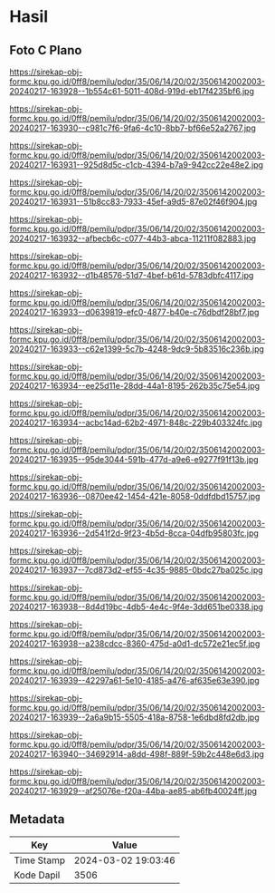 # Hasil

## Foto C Plano

https://sirekap-obj-formc.kpu.go.id/0ff8/pemilu/pdpr/35/06/14/20/02/3506142002003-20240217-163928--1b554c61-5011-408d-919d-eb17f4235bf6.jpg

https://sirekap-obj-formc.kpu.go.id/0ff8/pemilu/pdpr/35/06/14/20/02/3506142002003-20240217-163930--c981c7f6-9fa6-4c10-8bb7-bf66e52a2767.jpg

https://sirekap-obj-formc.kpu.go.id/0ff8/pemilu/pdpr/35/06/14/20/02/3506142002003-20240217-163931--925d8d5c-c1cb-4394-b7a9-942cc22e48e2.jpg

https://sirekap-obj-formc.kpu.go.id/0ff8/pemilu/pdpr/35/06/14/20/02/3506142002003-20240217-163931--51b8cc83-7933-45ef-a9d5-87e02f46f904.jpg

https://sirekap-obj-formc.kpu.go.id/0ff8/pemilu/pdpr/35/06/14/20/02/3506142002003-20240217-163932--afbecb6c-c077-44b3-abca-11211f082883.jpg

https://sirekap-obj-formc.kpu.go.id/0ff8/pemilu/pdpr/35/06/14/20/02/3506142002003-20240217-163932--d1b48576-51d7-4bef-b61d-5783dbfc4117.jpg

https://sirekap-obj-formc.kpu.go.id/0ff8/pemilu/pdpr/35/06/14/20/02/3506142002003-20240217-163933--d0639819-efc0-4877-b40e-c76dbdf28bf7.jpg

https://sirekap-obj-formc.kpu.go.id/0ff8/pemilu/pdpr/35/06/14/20/02/3506142002003-20240217-163933--c62e1399-5c7b-4248-9dc9-5b83516c236b.jpg

https://sirekap-obj-formc.kpu.go.id/0ff8/pemilu/pdpr/35/06/14/20/02/3506142002003-20240217-163934--ee25d11e-28dd-44a1-8195-262b35c75e54.jpg

https://sirekap-obj-formc.kpu.go.id/0ff8/pemilu/pdpr/35/06/14/20/02/3506142002003-20240217-163934--acbc14ad-62b2-4971-848c-229b403324fc.jpg

https://sirekap-obj-formc.kpu.go.id/0ff8/pemilu/pdpr/35/06/14/20/02/3506142002003-20240217-163935--95de3044-591b-477d-a9e6-e9277f91f13b.jpg

https://sirekap-obj-formc.kpu.go.id/0ff8/pemilu/pdpr/35/06/14/20/02/3506142002003-20240217-163936--0870ee42-1454-421e-8058-0ddfdbd15757.jpg

https://sirekap-obj-formc.kpu.go.id/0ff8/pemilu/pdpr/35/06/14/20/02/3506142002003-20240217-163936--2d541f2d-9f23-4b5d-8cca-04dfb95803fc.jpg

https://sirekap-obj-formc.kpu.go.id/0ff8/pemilu/pdpr/35/06/14/20/02/3506142002003-20240217-163937--7cd873d2-ef55-4c35-9885-0bdc27ba025c.jpg

https://sirekap-obj-formc.kpu.go.id/0ff8/pemilu/pdpr/35/06/14/20/02/3506142002003-20240217-163938--8d4d19bc-4db5-4e4c-9f4e-3dd651be0338.jpg

https://sirekap-obj-formc.kpu.go.id/0ff8/pemilu/pdpr/35/06/14/20/02/3506142002003-20240217-163938--a238cdcc-8360-475d-a0d1-dc572e21ec5f.jpg

https://sirekap-obj-formc.kpu.go.id/0ff8/pemilu/pdpr/35/06/14/20/02/3506142002003-20240217-163939--42297a61-5e10-4185-a476-af635e63e390.jpg

https://sirekap-obj-formc.kpu.go.id/0ff8/pemilu/pdpr/35/06/14/20/02/3506142002003-20240217-163939--2a6a9b15-5505-418a-8758-1e6dbd8fd2db.jpg

https://sirekap-obj-formc.kpu.go.id/0ff8/pemilu/pdpr/35/06/14/20/02/3506142002003-20240217-163940--34692914-a8dd-498f-889f-59b2c448e6d3.jpg

https://sirekap-obj-formc.kpu.go.id/0ff8/pemilu/pdpr/35/06/14/20/02/3506142002003-20240217-163929--af25076e-f20a-44ba-ae85-ab6fb40024ff.jpg


## Metadata

| Key        | Value               |
| ---------- | ------------------- |
| Time Stamp | 2024-03-02 19:03:46 |
| Kode Dapil | 3506                |



